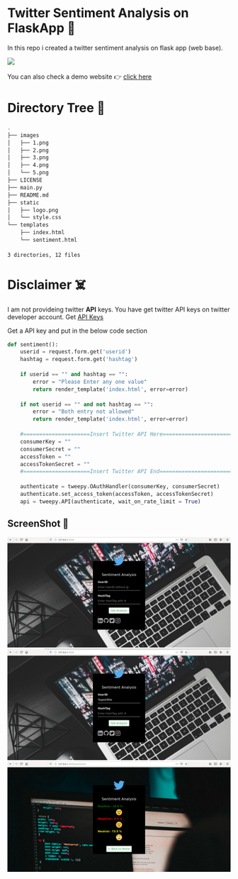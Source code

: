 # Twitter Sentiment Analysis on FlaskApp :notebook:
In this repo i created a twitter sentiment analysis on flask app (web base).

[![](https://camo.githubusercontent.com/2fb0723ef80f8d87a51218680e209c66f213edf8/68747470733a2f2f666f7274686562616467652e636f6d2f696d616765732f6261646765732f6d6164652d776974682d707974686f6e2e737667)](https://python.org)

You can also check a demo website :point_right: [click here](http://hitalfashion.pythonanywhere.com/)
# Directory Tree :cactus:
```bash
.
├── images
│   ├── 1.png
│   ├── 2.png
│   ├── 3.png
│   ├── 4.png
│   └── 5.png
├── LICENSE
├── main.py
├── README.md
├── static
│   ├── logo.png
│   └── style.css
└── templates
    ├── index.html
    └── sentiment.html

3 directories, 12 files
```



# Disclaimer :skull_and_crossbones:
I am not provideing twitter **API** keys. You have get twitter API keys on twitter developer account. Get [API Keys](https://developer.twitter.com/)

Get a API key and put in the below code section
```python
def sentiment():
    userid = request.form.get('userid')
    hashtag = request.form.get('hashtag')

    if userid == "" and hashtag == "":
        error = "Please Enter any one value"
        return render_template('index.html', error=error)
    
    if not userid == "" and not hashtag == "":
        error = "Both entry not allowed"
        return render_template('index.html', error=error)
    
    #=====================Insert Twitter API Here==========================
    consumerKey = ""
    consumerSecret = ""
    accessToken = ""
    accessTokenSecret = ""
    #=====================Insert Twitter API End===========================
    
    authenticate = tweepy.OAuthHandler(consumerKey, consumerSecret)
    authenticate.set_access_token(accessToken, accessTokenSecret)
    api = tweepy.API(authenticate, wait_on_rate_limit = True)
   ```



## ScreenShot :camera_flash:
![](https://github.com/mahimahari/TwitterSentimentalAnalysis2/blob/main/3.png)
![](https://github.com/mahimahari/TwitterSentimentalAnalysis2/blob/main/4.png)
![](https://github.com/mahimahari/TwitterSentimentalAnalysis2/blob/main/5.png)

